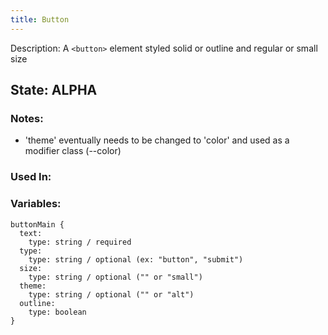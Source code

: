 ```yaml
---
title: Button
---
```

Description: A `<button>` element styled solid or outline and regular or small size

## State: ALPHA

### Notes:
- 'theme' eventually needs to be changed to 'color' and used as a modifier class (--color)

### Used In:

### Variables:
~~~
buttonMain {
  text: 
    type: string / required
  type:
    type: string / optional (ex: "button", "submit")
  size:
    type: string / optional ("" or "small")
  theme:
    type: string / optional ("" or "alt")
  outline: 
    type: boolean
}
~~~
